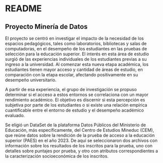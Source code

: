 # README
## Proyecto Minería de Datos

El proyecto se centró en investigar el impacto de la necesidad de los espacios pedagógicos, tales como laboratorios, bibliotecas y salas de computadoras, en el desempeño de los estudiantes en las pruebas de selección para la educación superior. El interés en esta área de estudio surgió de las experiencias individuales de los estudiantes previas a su ingreso a la universidad. Al comenzar esta nueva etapa académica, los estudiantes tienen mayor acceso y cantidad de áreas de estudio, en comparación con la etapa escolar, afectando positivamente en su desempeño universitario.

A partir de esa experiencia, el grupo de investigación se propuso determinar si el acceso a estos entornos se correlaciona con un mayor rendimiento académico. El objetivo es discernir si esta percepción es subjetiva por parte de los estudiantes o si existe una relación empírica cuantificable entre el entorno de estudio y el desempeño académico evaluado.

Se eligió un DataSet de la plataforma Datos Públicos del Ministerio de Educación, más específicamente, del Centro de Estudios Mineduc (CEM), que reúne datos sobre la rendición de la prueba de acceso a la educación superior (PAES) en el año 2023. De aquí se seleccionaron dos archivos con información sobre los resultados de los inscritos para la prueba, uno con detalles sobre puntajes por prueba, y otro con atributos correspondientes a la caracterización socioeconómica de los inscritos.
